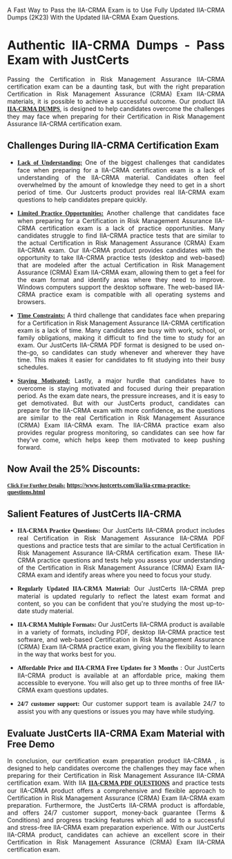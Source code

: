<p dir="auto" style="text-align: justify;">A Fast Way to Pass the IIA-CRMA Exam is to Use Fully Updated IIA-CRMA Dumps (2K23) With the Updated IIA-CRMA Exam Questions.</p>

<h1 style="text-align: justify;"><strong>Authentic IIA-CRMA Dumps - Pass Exam with JustCerts</strong></h1>

<p style="text-align: justify;">Passing the Certification in Risk Management Assurance IIA-CRMA certification exam can be a daunting task, but with the right preparation Certification in Risk Management Assurance (CRMA) Exam IIA-CRMA materials, it is possible to achieve a successful outcome. Our product IIA <strong><a href="https://www.justcerts.com/iia/iia-crma-practice-questions.html"><span style="font-family:Georgia,serif;"><u>IIA-CRMA DUMPS</u></span></a></strong>, is designed to help candidates overcome the challenges they may face when preparing for their Certification in Risk Management Assurance IIA-CRMA certification exam.</p>

<h2 style="text-align: justify;"><strong>Challenges During IIA-CRMA Certification Exam</strong></h2>

<ul>
	<li style="text-align: justify;"><u><span style="font-family:Georgia,serif;"><strong>Lack of Understanding:</strong></span></u> One of the biggest challenges that candidates face when preparing for a IIA-CRMA certification exam is a lack of understanding of the IIA-CRMA material. Candidates often feel overwhelmed by the amount of knowledge they need to get in a short period of time. Our Justcerts product provides real IIA-CRMA exam questions to help candidates prepare quickly.</li>
</ul>

<ul>
	<li style="text-align: justify;"><u><span style="font-family:Georgia,serif;"><strong>Limited Practice Opportunities:</strong></span></u> Another challenge that candidates face when preparing for a Certification in Risk Management Assurance IIA-CRMA certification exam is a lack of practice opportunities. Many candidates struggle to find IIA-CRMA practice tests that are similar to the actual Certification in Risk Management Assurance (CRMA) Exam IIA-CRMA exam. Our IIA-CRMA product provides candidates with the opportunity to take IIA-CRMA practice tests (desktop and web-based) that are modeled after the actual Certification in Risk Management Assurance (CRMA) Exam IIA-CRMA exam, allowing them to get a feel for the exam format and identify areas where they need to improve. Windows computers support the desktop software. The web-based IIA-CRMA practice exam is compatible with all operating systems and browsers.</li>
</ul>

<ul>
	<li style="text-align: justify;"><u><span style="font-family:Georgia,serif;"><strong>Time Constraints:</strong></span></u> A third challenge that candidates face when preparing for a Certification in Risk Management Assurance IIA-CRMA certification exam is a lack of time. Many candidates are busy with work, school, or family obligations, making it difficult to find the time to study for an exam. Our JustCerts IIA-CRMA PDF format is designed to be used on-the-go, so candidates can study whenever and wherever they have time. This makes it easier for candidates to fit studying into their busy schedules.</li>
</ul>

<ul>
	<li style="text-align: justify;"><u><span style="font-family:Georgia,serif;"><strong>Staying Motivated:</strong></span></u> Lastly, a major hurdle that candidates have to overcome is staying motivated and focused during their preparation period. As the exam date nears, the pressure increases, and it is easy to get demotivated. But with our JustCerts product, candidates can prepare for the IIA-CRMA exam with more confidence, as the questions are similar to the real Certification in Risk Management Assurance (CRMA) Exam IIA-CRMA exam. The IIA-CRMA practice exam also provides regular progress monitoring, so candidates can see how far they've come, which helps keep them motivated to keep pushing forward.</li>
</ul>

<h2 style="text-align: justify;"><strong>Now Avail the 25% Discounts:</strong></h2>

<p><span style="font-size:12px;"><u><span style="font-family:Georgia,serif;"><strong>Click For Further Details:</strong></span></u></span><span style="font-size:14px;"><span style="font-family:Georgia,serif;"><strong> <a href="https://www.justcerts.com/iia/iia-crma-practice-questions.html">https://www.justcerts.com/iia/iia-crma-practice-questions.html</a></strong></span></span></p>

<h2 style="text-align: justify;"><strong>Salient Features of JustCerts IIA-CRMA</strong></h2>

<ul>
	<li style="text-align: justify;"><span style="font-family:Georgia,serif;"><strong>IIA-CRMA Practice Questions:</strong></span> Our JustCerts IIA-CRMA product includes real Certification in Risk Management Assurance IIA-CRMA PDF questions and practice tests that are similar to the actual Certification in Risk Management Assurance IIA-CRMA certification exam. These IIA-CRMA practice questions and tests help you assess your understanding of the Certification in Risk Management Assurance (CRMA) Exam IIA-CRMA exam and identify areas where you need to focus your study.</li>
</ul>

<ul>
	<li style="text-align: justify;"><span style="font-family:Georgia,serif;"><strong>Regularly Updated IIA-CRMA Material:</strong></span> Our JustCerts IIA-CRMA prep material is updated regularly to reflect the latest exam format and content, so you can be confident that you're studying the most up-to-date study material.</li>
</ul>

<ul>
	<li style="text-align: justify;"><span style="font-family:Georgia,serif;"><strong>IIA-CRMA Multiple Formats:</strong></span> Our JustCerts IIA-CRMA product is available in a variety of formats, including PDF, desktop IIA-CRMA practice test software, and web-based Certification in Risk Management Assurance (CRMA) Exam IIA-CRMA practice exam, giving you the flexibility to learn in the way that works best for you.</li>
</ul>

<ul>
	<li style="text-align: justify;"><span style="font-family:Georgia,serif;"><strong>Affordable Price and IIA-CRMA Free Updates for 3 Months</strong></span> : Our JustCerts IIA-CRMA product is available at an affordable price, making them accessible to everyone. You will also get up to three months of free IIA-CRMA exam questions updates.</li>
</ul>

<ul>
	<li style="text-align: justify;"><span style="font-family:Georgia,serif;"><strong>24/7 customer support:</strong></span> Our customer support team is available 24/7 to assist you with any questions or issues you may have while studying.</li>
</ul>

<h2 style="text-align: justify;"><strong>Evaluate JustCerts IIA-CRMA Exam Material with Free Demo</strong></h2>

<p style="text-align: justify;">In conclusion, our certification exam preparation product IIA-CRMA , is designed to help candidates overcome the challenges they may face when preparing for their Certification in Risk Management Assurance IIA-CRMA certification exam. With IIA <a href="https://www.justcerts.com/iia/iia-crma-practice-questions.html"><u><strong><span style="font-family:Georgia,serif;">IIA-CRMA PDF QUESTIONS</span></strong></u></a> and practice tests our IIA-CRMA product offers a comprehensive and flexible approach to Certification in Risk Management Assurance (CRMA) Exam IIA-CRMA exam preparation. Furthermore, the JustCerts IIA-CRMA product is affordable, and offers 24/7 customer support, money-back guarantee (Terms & Conditions) and progress tracking features which all add to a successful and stress-free IIA-CRMA exam preparation experience. With our JustCerts IIA-CRMA product, candidates can achieve an excellent score in their Certification in Risk Management Assurance (CRMA) Exam IIA-CRMA certification exam.</p>
